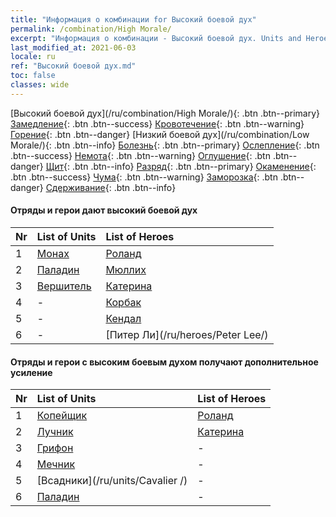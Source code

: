 ```yaml
---
title: "Информация о комбинации for Высокий боевой дух"
permalink: /combination/High Morale/
excerpt: "Информация о комбинации - Высокий боевой дух. Units and Heroes Formation."
last_modified_at: 2021-06-03
locale: ru
ref: "Высокий боевой дух.md"
toc: false
classes: wide
---
```


  [Высокий боевой дух](/ru/combination/High Morale/){: .btn .btn--primary} [Замедление](/ru/combination/Slow/){: .btn .btn--success} [Кровотечение](/ru/combination/Bleeding/){: .btn .btn--warning} [Горение](/ru/combination/Burning/){: .btn .btn--danger} [Низкий боевой дух](/ru/combination/Low Morale/){: .btn .btn--info} [Болезнь](/ru/combination/Disease/){: .btn .btn--primary} [Ослепление](/ru/combination/Blind/){: .btn .btn--success} [Немота](/ru/combination/Silence/){: .btn .btn--warning} [Оглушение](/ru/combination/Stun/){: .btn .btn--danger} [Щит](/ru/combination/Shield/){: .btn .btn--info} [Разряд](/ru/combination/Static/){: .btn .btn--primary} [Окаменение](/ru/combination/Petrify/){: .btn .btn--success} [Чума](/ru/combination/Plague/){: .btn .btn--warning} [Заморозка](/ru/combination/Freeze/){: .btn .btn--danger} [Сдерживание](/ru/combination/Deterrence/){: .btn .btn--info} 


#### Отряды и герои дают высокий боевой дух

  | Nr |  List of Units  | List of Heroes | 
  |:---|:----------------|:---------------| 
  | 1 | [Монах](/ru/units/Monk/) | [Роланд](/ru/heroes/Roland/) |
  | 2 | [Паладин](/ru/units/Paladin/) | [Мюллих](/ru/heroes/Mullich/) |
  | 3 | [Вершитель](/ru/units/Judicator/) | [Катерина](/ru/heroes/Catherine/) |
  | 4 | - | [Корбак](/ru/heroes/Korbac/) |
  | 5 | - | [Кендал](/ru/heroes/Kendal/) |
  | 6 | - | [Питер Ли](/ru/heroes/Peter Lee/) |


#### Отряды и герои с высоким боевым духом получают дополнительное усиление

  | Nr |  List of Units  | List of Heroes | 
  |:---|:----------------|:---------------| 
  | 1 | [Копейщик](/ru/units/Pikeman/) | [Роланд](/ru/heroes/Roland/) |
  | 2 | [Лучник](/ru/units/Marksman/) | [Катерина](/ru/heroes/Catherine/) |
  | 3 | [Грифон](/ru/units/Griffin/) | - |
  | 4 | [Мечник](/ru/units/Swordsman/) | - |
  | 5 | [Всадники](/ru/units/Cavalier /) | - |
  | 6 | [Паладин](/ru/units/Paladin/) | - |
